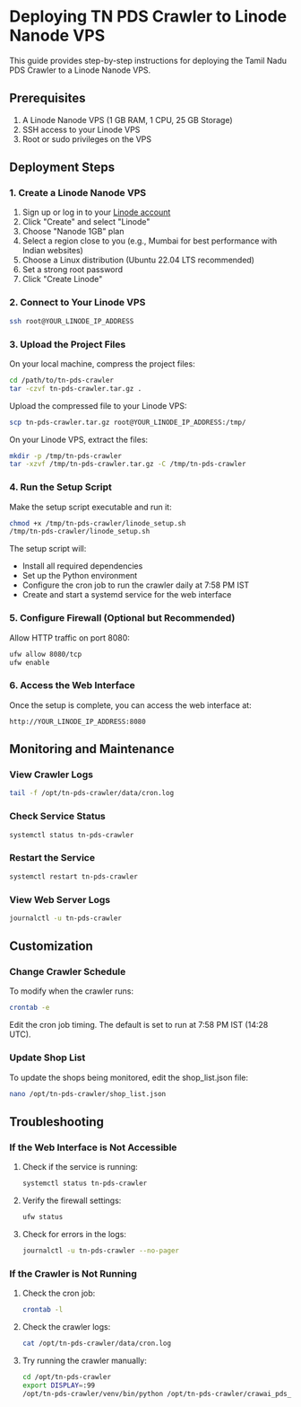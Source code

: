 # Deploying TN PDS Crawler to Linode Nanode VPS

This guide provides step-by-step instructions for deploying the Tamil Nadu PDS Crawler to a Linode Nanode VPS.

## Prerequisites

1. A Linode Nanode VPS (1 GB RAM, 1 CPU, 25 GB Storage)
2. SSH access to your Linode VPS
3. Root or sudo privileges on the VPS

## Deployment Steps

### 1. Create a Linode Nanode VPS

1. Sign up or log in to your [Linode account](https://login.linode.com/login)
2. Click "Create" and select "Linode"
3. Choose "Nanode 1GB" plan
4. Select a region close to you (e.g., Mumbai for best performance with Indian websites)
5. Choose a Linux distribution (Ubuntu 22.04 LTS recommended)
6. Set a strong root password
7. Click "Create Linode"

### 2. Connect to Your Linode VPS

```bash
ssh root@YOUR_LINODE_IP_ADDRESS
```

### 3. Upload the Project Files

On your local machine, compress the project files:

```bash
cd /path/to/tn-pds-crawler
tar -czvf tn-pds-crawler.tar.gz .
```

Upload the compressed file to your Linode VPS:

```bash
scp tn-pds-crawler.tar.gz root@YOUR_LINODE_IP_ADDRESS:/tmp/
```

On your Linode VPS, extract the files:

```bash
mkdir -p /tmp/tn-pds-crawler
tar -xzvf /tmp/tn-pds-crawler.tar.gz -C /tmp/tn-pds-crawler
```

### 4. Run the Setup Script

Make the setup script executable and run it:

```bash
chmod +x /tmp/tn-pds-crawler/linode_setup.sh
/tmp/tn-pds-crawler/linode_setup.sh
```

The setup script will:
- Install all required dependencies
- Set up the Python environment
- Configure the cron job to run the crawler daily at 7:58 PM IST
- Create and start a systemd service for the web interface

### 5. Configure Firewall (Optional but Recommended)

Allow HTTP traffic on port 8080:

```bash
ufw allow 8080/tcp
ufw enable
```

### 6. Access the Web Interface

Once the setup is complete, you can access the web interface at:

```
http://YOUR_LINODE_IP_ADDRESS:8080
```

## Monitoring and Maintenance

### View Crawler Logs

```bash
tail -f /opt/tn-pds-crawler/data/cron.log
```

### Check Service Status

```bash
systemctl status tn-pds-crawler
```

### Restart the Service

```bash
systemctl restart tn-pds-crawler
```

### View Web Server Logs

```bash
journalctl -u tn-pds-crawler
```

## Customization

### Change Crawler Schedule

To modify when the crawler runs:

```bash
crontab -e
```

Edit the cron job timing. The default is set to run at 7:58 PM IST (14:28 UTC).

### Update Shop List

To update the shops being monitored, edit the shop_list.json file:

```bash
nano /opt/tn-pds-crawler/shop_list.json
```

## Troubleshooting

### If the Web Interface is Not Accessible

1. Check if the service is running:
   ```bash
   systemctl status tn-pds-crawler
   ```

2. Verify the firewall settings:
   ```bash
   ufw status
   ```

3. Check for errors in the logs:
   ```bash
   journalctl -u tn-pds-crawler --no-pager
   ```

### If the Crawler is Not Running

1. Check the cron job:
   ```bash
   crontab -l
   ```

2. Check the crawler logs:
   ```bash
   cat /opt/tn-pds-crawler/data/cron.log
   ```

3. Try running the crawler manually:
   ```bash
   cd /opt/tn-pds-crawler
   export DISPLAY=:99
   /opt/tn-pds-crawler/venv/bin/python /opt/tn-pds-crawler/crawai_pds_selenium.py --shop-list-json /opt/tn-pds-crawler/shop_list.json --output-json /opt/tn-pds-crawler/data/shop_status_results.json --headless
   ```
